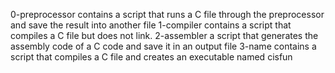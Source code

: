 0-preprocessor contains a script that runs a C file through the preprocessor and save the result into another file
1-compiler contains a script that compiles a C file but does not link.
2-assembler a script that generates the assembly code of a C code and save it in an output file
3-name contains a script that compiles a C file and creates an executable named cisfun
